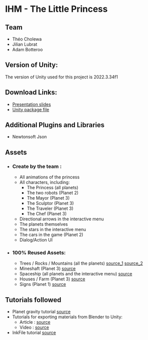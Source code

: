 ﻿# IHM - The Little Princess

## Team

- Théo Cholewa
- Jilian Lubrat
- Adam Botteroo

## Version of Unity:
The version of Unity used for this project is 2022.3.34f1

## Download Links:
- [Presentation slides](https://docs.google.com/presentation/d/1xdE-31O4nPkUNoVRPFLlrhInRF5u_cL06KqWYJiBcQA/edit?usp=sharing)
- [Unity package file]()

## Additional Plugins and Libraries
- Newtonsoft Json

## Assets

- ### Create by the team :
    - All animations of the princess
    - All characters, including:
      - The Princess (all planets)
      - The two robots (Planet 2)
      - The Mayor (Planet 3) 
      - The Sculptor (Planet 3) 
      - The Traveler (Planet 3)   
      - The Chef (Planet 3) 
    - Directional arrows in the interactive menu
    - The planets themselves
    - The stars in the interactive menu
    - The cars in the game (Planet 2)
    - Dialog/Action UI

- ### 100% Reused Assets:
  - Trees / Rocks / Mountains (all the planets) [source_1](https://assetstore.unity.com/packages/3d/environments/lowpoly-forest-lite-291277) [source_2](https://assetstore.unity.com/packages/3d/environments/landscapes/free-low-poly-nature-forest-205742)
  - Mineshaft (Planet 3) [source](https://assetstore.unity.com/packages/3d/props/free-mining-pack-low-poly-ores-gems-tools-props-189962)
  - Spaceship (all planets and the interactive menu) [source](https://sketchfab.com/3d-models/low-poly-space-ship-587941c9c11742c6b82dfb99e7b210b9#download)
  - Houses / Farm (Planet 3) [source](https://assetstore.unity.com/packages/3d/environments/lowpoly-nature-village-pack-165318)
  - Signs (Planet 1) [source](https://assetstore.unity.com/packages/3d/environments/fantasy/fantasy-lowpoly-pack-demo-301518)

## Tutorials followed
- Planet gravity tutorial [source](https://www.youtube.com/watch?v=x_5pxFtDMMI)
- Tutorials for exporting materials from Blender to Unity:
  - Article : [source](https://makeyourgame.fun/tutoriel/jeux-videos/unity/utiliser-une-texture-blender-dans-unity)
  - Video : [source](https://www.youtube.com/watch?v=3S0QuJD1UfQ)
- InkFile tutorial [source](https://youtu.be/-nK-tQ_vc0Y?si=XkRO7YqYDkUkzAKw)